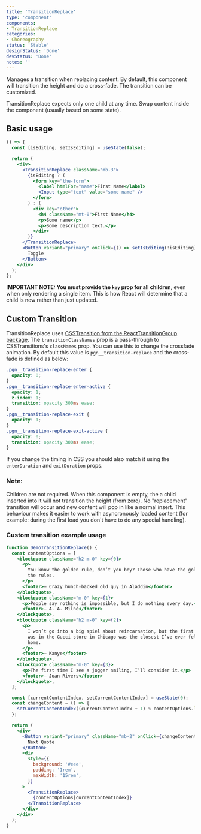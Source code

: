 ```yaml
---
title: 'TransitionReplace'
type: 'component'
components:
- TransitionReplace
categories:
- Choreography
status: 'Stable'
designStatus: 'Done'
devStatus: 'Done'
notes: ''
---
```


Manages a transition when replacing content. By default, this component will transition the height and do a cross-fade. The transition can be customized.

TransitionReplace expects only one child at any time. Swap content inside the component (usually based on some state).

## Basic usage

```jsx live
() => {
  const [isEditing, setIsEditing] = useState(false);

  return (
    <div>
      <TransitionReplace className="mb-3">
        {isEditing ? (
          <form key="the-form">
            <label htmlFor="name">First Name</label>
            <Input type="text" value="some name" />
          </form>
        ) : (
          <div key="other">
            <h4 className="mt-0">First Name</h4>
            <p>Some name</p>
            <p>Some description text.</p>
          </div>
        )}
      </TransitionReplace>
      <Button variant="primary" onClick={() => setIsEditing(!isEditing)}>
        Toggle
      </Button>
    </div>
  );
};
```

**IMPORTANT NOTE: You must provide the `key` prop for all children**, even when only rendering a single item. This is how React will determine that a child is new rather than just updated.

## Custom Transition

TransitionReplace uses [CSSTransition from the ReactTransitionGroup package](http://reactcommunity.org/react-transition-group/css-transition). The `transitionClassNames` prop is a pass-through to CSSTransitions's `classNames` prop. You can use this to change the crossfade animation. By default this value is `pgn__transition-replace` and the cross-fade is defined as below:

```css
.pgn__transition-replace-enter {
  opacity: 0;
}
.pgn__transition-replace-enter-active {
  opacity: 1;
  z-index: 1;
  transition: opacity 300ms ease;
}
.pgn__transition-replace-exit {
  opacity: 1;
}
.pgn__transition-replace-exit-active {
  opacity: 0;
  transition: opacity 300ms ease;
}
```

If you change the timing in CSS you should also match it using the `enterDuration` and `exitDuration` props.

### Note:

Children are not required. When this component is empty, the a child inserted into it will not transition the height (from zero). No "replacement" transition will occur and new content will pop in like a normal insert. This behaviour makes it easier to work with asyncronously loaded content (for example: during the first load you don't have to do any special handling).

### Custom transition example usage

```jsx live
function DemoTransitionReplace() {
  const contentOptions = [
    <blockquote className="h2 m-0" key={0}>
      <p>
        You know the golden rule, don’t you boy? Those who have the gold make
        the rules.
      </p>
      <footer>— Crazy hunch-backed old guy in Aladdin</footer>
    </blockquote>,
    <blockquote className="m-0" key={1}>
      <p>People say nothing is impossible, but I do nothing every day.</p>
      <footer>— A. A. Milne</footer>
    </blockquote>,
    <blockquote className="h2 m-0" key={2}>
      <p>
        I won’t go into a big spiel about reincarnation, but the first time I
        was in the Gucci store in Chicago was the closest I’ve ever felt to
        home.
      </p>
      <footer>— Kanye</footer>
    </blockquote>,
    <blockquote className="m-0" key={3}>
      <p>The first time I see a jogger smiling, I’ll consider it.</p>
      <footer>— Joan Rivers</footer>
    </blockquote>,
  ];

  const [currentContentIndex, setCurrentContentIndex] = useState(0);
  const changeContent = () => {
    setCurrentContentIndex((currentContentIndex + 1) % contentOptions.length);
  };

  return (
    <div>
      <Button variant="primary" className="mb-2" onClick={changeContent}>
        Next Quote
      </Button>
      <div
        style={{
          background: '#eee',
          padding: '1rem',
          maxWidth: '15rem',
        }}
      >
        <TransitionReplace>
          {contentOptions[currentContentIndex]}
        </TransitionReplace>
      </div>
    </div>
  );
}
```
